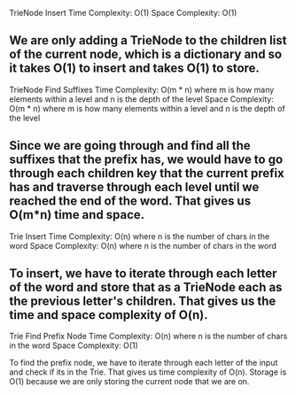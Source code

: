 TrieNode Insert
Time Complexity: O(1)
Space Complexity: O(1)

We are only adding a TrieNode to the children list of the current node, which is a dictionary and so it takes O(1) to insert and takes O(1) to store.
--------------------------------------------------------------------------------
TrieNode Find Suffixes
Time Complexity: O(m * n) where m is how many elements within a level and n is the depth of the level
Space Complexity: O(m * n) where m is how many elements within a level and n is the depth of the level

Since we are going through and find all the suffixes that the prefix has, we would have to go through each children key that the current prefix has and traverse through each level until we reached the end of the word. That gives us O(m*n) time and space.
--------------------------------------------------------------------------------
Trie Insert
Time Complexity: O(n) where n is the number of chars in the word
Space Complexity: O(n) where n is the number of chars in the word

To insert, we have to iterate through each letter of the word and store that as a TrieNode each as the previous letter's children. That gives us the time and space complexity of O(n).
--------------------------------------------------------------------------------
Trie Find Prefix Node
Time Complexity: O(n) where n is the number of chars in the word
Space Complexity: O(1)

To find the prefix node, we have to iterate through each letter of the input and check if its in the Trie. That gives us time complexity of O(n). Storage is O(1) because we are only storing the current node that we are on.
